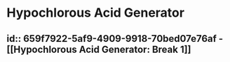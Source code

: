 # Hypochlorous Acid Generator
id:: 659f7922-5af9-4909-9918-70bed07e76af
	- [[Hypochlorous Acid Generator: Break 1]]
-